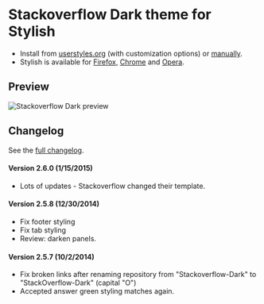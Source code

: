 # Stackoverflow Dark theme for Stylish
- Install from [userstyles.org](http://userstyles.org/styles/35345) (with customization options) or [manually](https://raw.githubusercontent.com/StylishThemes/Stackoverflow-Dark/master/stackoverflow-dark.css).
- Stylish is available for [Firefox](https://addons.mozilla.org/en-US/firefox/addon/2108/), [Chrome](https://chrome.google.com/extensions/detail/fjnbnpbmkenffdnngjfgmeleoegfcffe) and [Opera](https://addons.opera.com/en/extensions/details/stylish-for-opera/).

## Preview

![Stackoverflow Dark preview](http://StylishThemes.github.com/StackOverflow-Dark/images/after.png)

## Changelog

See the [full changelog](https://github.com/StylishThemes/Stackoverflow-Dark/wiki).

#### Version 2.6.0 (1/15/2015)

* Lots of updates - Stackoverflow changed their template.

#### Version 2.5.8 (12/30/2014)

* Fix footer styling
* Fix tab styling
* Review: darken panels.

#### Version 2.5.7 (10/2/2014)

* Fix broken links after renaming repository from "Stackoverflow-Dark" to "StackOverflow-Dark" (capital "O")
* Accepted answer green styling matches again.
